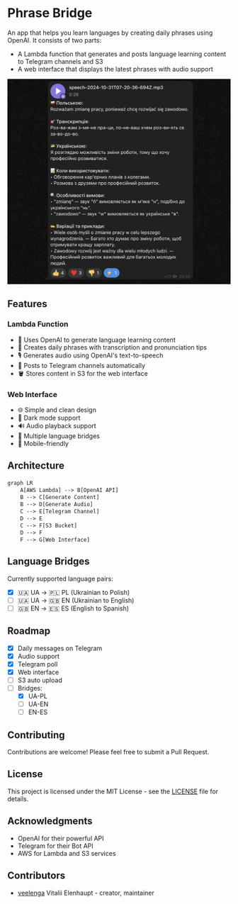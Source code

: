 # Phrase Bridge

An app that helps you learn languages by creating daily phrases using OpenAI. It consists of two parts:
- A Lambda function that generates and posts language learning content to Telegram channels and S3
- A web interface that displays the latest phrases with audio support

![](screenshots/telegram.ua-pl.png)

## Features

### Lambda Function
- 🤖 Uses OpenAI to generate language learning content
- 🎯 Creates daily phrases with transcription and pronunciation tips
- 🎙️ Generates audio using OpenAI's text-to-speech
- 📱 Posts to Telegram channels automatically
- 🪣 Stores content in S3 for the web interface

### Web Interface
- 🌐 Simple and clean design
- 🌙 Dark mode support
- 🔊 Audio playback support
- 🔄 Multiple language bridges
- 📱 Mobile-friendly

## Architecture

```mermaid
graph LR
    A[AWS Lambda] --> B[OpenAI API]
    B --> C[Generate Content]
    B --> D[Generate Audio]
    C --> E[Telegram Channel]
    D --> E
    C --> F[S3 Bucket]
    D --> F
    F --> G[Web Interface]
```

## Language Bridges

Currently supported language pairs:
- [x] 🇺🇦 UA → 🇵🇱 PL (Ukrainian to Polish)
- [ ] 🇺🇦 UA → 🇬🇧 EN (Ukrainian to English)
- [ ] 🇬🇧 EN → 🇪🇸 ES (English to Spanish)

## Roadmap

- [x] Daily messages on Telegram
- [x] Audio support
- [x] Telegram poll
- [x] Web interface
- [ ] S3 auto upload
- [ ] Bridges:
  - [x] UA-PL
  - [ ] UA-EN
  - [ ] EN-ES

## Contributing

Contributions are welcome! Please feel free to submit a Pull Request.

## License

This project is licensed under the MIT License - see the [LICENSE](LICENSE) file for details.

## Acknowledgments

- OpenAI for their powerful API
- Telegram for their Bot API
- AWS for Lambda and S3 services

## Contributors

- [veelenga](https://github.com/veelenga) Vitalii Elenhaupt - creator, maintainer
